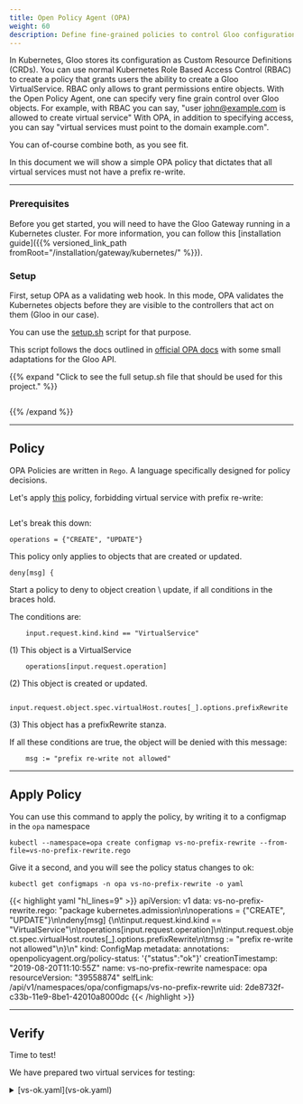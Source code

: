 ```yaml
---
title: Open Policy Agent (OPA)
weight: 60
description: Define fine-grained policies to control Gloo configuration itself.
---
```


In Kubernetes, Gloo stores its configuration as Custom Resource Definitions (CRDs). You can use normal Kubernetes Role Based Access Control (RBAC) to create a policy that grants users the ability to create a Gloo VirtualService. RBAC only allows to grant permissions entire objects. With the Open Policy Agent, one can specify very fine grain control over Gloo objects. For example, with RBAC you can say, "user john@example.com is allowed to create virtual service" With OPA, in addition to specifying access,  you can say "virtual services must point to the domain example.com". 

You can of-course combine both, as you see fit.

In this document we will show a simple OPA policy that dictates that all virtual services must not have a prefix re-write.

---

### Prerequisites

Before you get started, you will need to have the Gloo Gateway running in a Kubernetes cluster. For more information, you can follow this [installation guide]({{% versioned_link_path fromRoot="/installation/gateway/kubernetes/" %}}).

### Setup

First, setup OPA as a validating web hook. In this mode, OPA validates the Kubernetes objects before they are visible to the controllers that act on them (Gloo in our case).

You can use the [setup.sh](setup.sh) script for that purpose.

This script follows the docs outlined in [official OPA docs](https://www.openpolicyagent.org/docs/latest/kubernetes-admission-control/) with some small adaptations for the Gloo API.

{{% expand "Click to see the full setup.sh file that should be used for this project." %}}
```

```
{{% /expand %}}

---

## Policy

OPA Policies are written in `Rego`. A language specifically designed for policy decisions.

Let's apply [this](vs-no-prefix-rewrite.rego) policy, forbidding virtual service with prefix re-write:

```

```

Let's break this down:
```
operations = {"CREATE", "UPDATE"}
```
This policy only applies to objects that are created or updated.

```
deny[msg] {
```
Start a policy to deny to object creation \ update, if all conditions in the braces hold.

The conditions are:
```
	input.request.kind.kind == "VirtualService"
```
(1) This object is a VirtualService

```
	operations[input.request.operation]
```
(2) This object is created or updated.

```
	input.request.object.spec.virtualHost.routes[_].options.prefixRewrite
```
(3) This object has a prefixRewrite stanza.

If all these conditions are true, the object will be denied with this message:
```
	msg := "prefix re-write not allowed"
```

---

## Apply Policy

You can use this command to apply the policy, by writing it to a configmap in the `opa` namespace
```shell
kubectl --namespace=opa create configmap vs-no-prefix-rewrite --from-file=vs-no-prefix-rewrite.rego
```

Give it a second, and you will see the policy status changes to ok:
```shell
kubectl get configmaps -n opa vs-no-prefix-rewrite -o yaml
```

{{< highlight yaml "hl_lines=9" >}}
apiVersion: v1
data:
  vs-no-prefix-rewrite.rego: "package kubernetes.admission\n\noperations = {\"CREATE\",
    \"UPDATE\"}\n\ndeny[msg] {\n\tinput.request.kind.kind == \"VirtualService\"\n\toperations[input.request.operation]\n\tinput.request.object.spec.virtualHost.routes[_].options.prefixRewrite\n\tmsg
    := \"prefix re-write not allowed\"\n}\n"
kind: ConfigMap
metadata:
  annotations:
    openpolicyagent.org/policy-status: '{"status":"ok"}'
  creationTimestamp: "2019-08-20T11:10:55Z"
  name: vs-no-prefix-rewrite
  namespace: opa
  resourceVersion: "39558874"
  selfLink: /api/v1/namespaces/opa/configmaps/vs-no-prefix-rewrite
  uid: 2de8732f-c33b-11e9-8be1-42010a8000dc
{{< /highlight >}}

---

## Verify

Time to test!

We have prepared two virtual services for testing:

<details><summary>[vs-ok.yaml](vs-ok.yaml)</summary>
```

```
</details>
<details><summary>[vs-err.yaml](vs-err.yaml)</summary>
```

```
</details>

Try it:
```shell
kubectl apply -f vs-ok.yaml
virtualservice.gateway.solo.io/default created
```

```shell
kubectl apply -f vs-err.yaml
Error from server (prefix re-write not allowed): error when applying patch:
{"metadata":{"annotations":{"kubectl.kubernetes.io/last-applied-configuration":"{\"apiVersion\":\"gateway.solo.io/v1\",\"kind\":\"VirtualService\",\"metadata\":{\"annotations\":{},\"name\":\"default\",\"namespace\":\"gloo-system\"},\"spec\":{\"virtualHost\":{\"domains\":[\"*\"],\"routes\":[{\"matchers\":[{\"exact\":\"/sample-route-1\"}],\"options\":{\"prefixRewrite\":\"/api/pets\"},\"routeAction\":{\"single\":{\"upstream\":{\"name\":\"default-petstore-8080\",\"namespace\":\"gloo-system\"}}}}]}}}\n"}},"spec":{"virtualHost":{"routes":[{"matchers":[{"exact":"/sample-route-1"}],"options":{"prefixRewrite":"/api/pets"},"routeAction":{"single":{"upstream":{"name":"default-petstore-8080","namespace":"gloo-system"}}}}]}}}
to:
Resource: "gateway.solo.io/v1, Resource=virtualservices", GroupVersionKind: "gateway.solo.io/v1, Kind=VirtualService"
Name: "default", Namespace: "gloo-system"
Object: &{map["apiVersion":"gateway.solo.io/v1" "kind":"VirtualService" "metadata":map["annotations":map["kubectl.kubernetes.io/last-applied-configuration":"{\"apiVersion\":\"gateway.solo.io/v1\",\"kind\":\"VirtualService\",\"metadata\":{\"annotations\":{},\"name\":\"default\",\"namespace\":\"gloo-system\"},\"spec\":{\"virtualHost\":{\"domains\":[\"*\"],\"routes\":[{\"matchers\":[{\"exact\":\"/sample-route-1\"}],\"routeAction\":{\"single\":{\"upstream\":{\"name\":\"default-petstore-8080\",\"namespace\":\"gloo-system\"}}}}]}}}\n"] "creationTimestamp":"2020-01-29T14:41:28Z" "generation":'\x06' "name":"default" "namespace":"gloo-system" "resourceVersion":"7076134" "selfLink":"/apis/gateway.solo.io/v1/namespaces/gloo-system/virtualservices/default" "uid":"6ed4d802-42a5-11ea-84a5-56542bf21e7d"] "spec":map["virtualHost":map["domains":["*"] "routes":[map["matchers":[map["exact":"/sample-route-1"]] "routeAction":map["single":map["upstream":map["name":"default-petstore-8080" "namespace":"gloo-system"]]]]]]] "status":map["reported_by":"gateway" "state":'\x01' "subresource_statuses":map["*v1.Proxy.gloo-system.gateway-proxy":map["reported_by":"gloo" "state":'\x01']]]]}
for: "vs-err.yaml": admission webhook "validating-webhook.openpolicyagent.org" denied the request: prefix re-write not allowed
```

---

## Cleanup
you can use the [teardown.sh](teardown.sh) to clean-up the resources created in this document.

For your convenience, here's the content of teardown.sh:
```

```

---

## Next Steps

Now that you've see how to configure a basic policy with OPA, you can go further down the rabbit hole of policies, or check out some of the other security featuers in Gloo.

* [**Web Application Firewall**]({{% versioned_link_path fromRoot="/security/waf/" %}})
* [**Data Loss Prevention**]({{% versioned_link_path fromRoot="/security/data_loss_prevention/" %}})
* [**Cross-Origin Resource Sharing**]({{% versioned_link_path fromRoot="/security/cors/" %}})

Or you might want to learn more about the various features available to [Routes]({{% versioned_link_path fromRoot="/gloo_routing/virtual_services/routes/" %}}) on a [Virtual Service]({{% versioned_link_path fromRoot="/gloo_routing/virtual_services/" %}}).